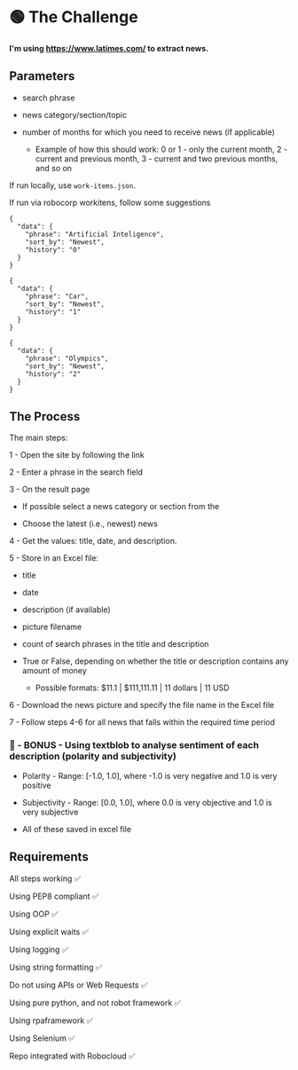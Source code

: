 

# 🟢 The Challenge #

#### I'm using https://www.latimes.com/ to extract news. ####


## Parameters


- search phrase

- news category/section/topic

- number of months for which you need to receive news (if applicable)

  - Example of how this should work: 0 or 1 - only the current month, 2 - current and previous month, 3 - current and two previous months, and so on

If run locally, use `work-items.json`.

If run via robocorp workitens, follow some suggestions

```
{
  "data": {
    "phrase": "Artificial Inteligence",
    "sort_by": "Newest",
    "history": "0"
  }
}
```
```
{
  "data": {
    "phrase": "Car",
    "sort_by": "Newest",
    "history": "1"
  }
}
```
```
{
  "data": {
    "phrase": "Olympics",
    "sort_by": "Newest",
    "history": "2"
  }
}
```

## The Process
The main steps:

1 - Open the site by following the link

2 - Enter a phrase in the search field

3 - On the result page

- If possible select a news category or section from the

- Choose the latest (i.e., newest) news

4 - Get the values: title, date, and description.

5 - Store in an Excel file:

- title

- date

- description (if available)

- picture filename

- count of search phrases in the title and description

- True or False, depending on whether the title or description contains any amount of money

  - Possible formats: $11.1 | $111,111.11 | 11 dollars | 11 USD

6 - Download the news picture and specify the file name in the Excel file

7 - Follow steps 4-6 for all news that falls within the required time period

### 🎁 - BONUS - Using textblob to analyse sentiment of each description (polarity and subjectivity)
- Polarity - Range: [-1.0, 1.0], where -1.0 is very negative and 1.0 is very positive

- Subjectivity - Range: [0.0, 1.0], where 0.0 is very objective and 1.0 is very subjective

- All of these saved in excel file

 
## Requirements

All steps working ✅

Using PEP8 compliant ✅

Using OOP ✅

Using explicit waits ✅

Using logging ✅

Using string formatting ✅

Do not using APIs or Web Requests ✅

Using pure python, and not robot framework ✅

Using rpaframework ✅

Using Selenium ✅

Repo integrated with Robocloud ✅